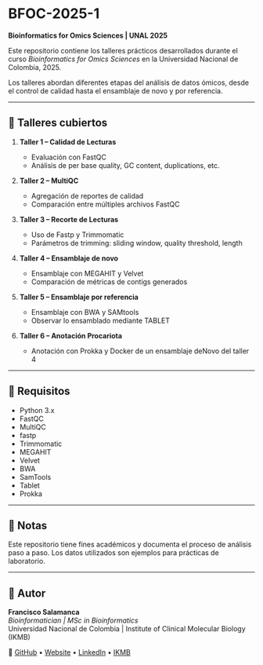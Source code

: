 # BFOC-2025-1

**Bioinformatics for Omics Sciences | UNAL 2025**

Este repositorio contiene los talleres prácticos desarrollados durante el curso _Bioinformatics for Omics Sciences_ en la Universidad Nacional de Colombia, 2025.

Los talleres abordan diferentes etapas del análisis de datos ómicos, desde el control de calidad hasta el ensamblaje de novo y por referencia.

---

## 🧪 Talleres cubiertos

1. **Taller 1 – Calidad de Lecturas**
   - Evaluación con FastQC
   - Análisis de per base quality, GC content, duplications, etc.

2. **Taller 2 – MultiQC**
   - Agregación de reportes de calidad
   - Comparación entre múltiples archivos FastQC

3. **Taller 3 – Recorte de Lecturas**
   - Uso de Fastp y Trimmomatic
   - Parámetros de trimming: sliding window, quality threshold, length

4. **Taller 4 – Ensamblaje de novo**
   - Ensamblaje con MEGAHIT y Velvet
   - Comparación de métricas de contigs generados
  
5. **Taller 5 – Ensamblaje por referencia**
   - Ensamblaje con BWA y SAMtools
   - Observar lo ensamblado mediante TABLET

6. **Taller 6 – Anotación Procariota**
   - Anotación con Prokka y Docker de un ensamblaje deNovo
     del taller 4


---

## 📌 Requisitos

- Python 3.x
- FastQC
- MultiQC
- fastp
- Trimmomatic
- MEGAHIT
- Velvet
- BWA
- SamTools
- Tablet
- Prokka

---

## 📘 Notas

Este repositorio tiene fines académicos y documenta el proceso de análisis paso a paso. Los datos utilizados son ejemplos para prácticas de laboratorio.

---

## 👤 Autor

**Francisco Salamanca**  
_Bioinformatician | MSc in Bioinformatics_  
Universidad Nacional de Colombia | Institute of Clinical Molecular Biology (IKMB)

🔗 [GitHub](https://github.com/fsalamancar) • [Website](https://fsalamancar.github.io/) • [LinkedIn](https://www.linkedin.com/in/fjosesala/) • [IKMB](https://www.ikmb.uni-kiel.de/people/francisco-salamanca/)
